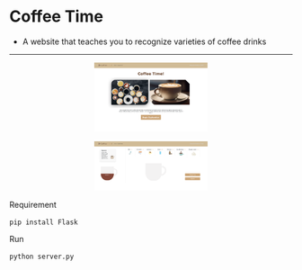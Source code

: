 # Coffee Time

* A website that teaches you to recognize varieties of coffee drinks

----

<p align="center">
<img src="https://github.com/yuwchen/UIdesign/blob/main/screenshot/homepage.png" alt="main"  width=40% height=40% />
</p>

<p align="center">
<img src="https://github.com/yuwchen/UIdesign/blob/main/screenshot/learn_page.png" alt="main"  width=40% height=40% />
</p>

Requirement
```
pip install Flask
```

Run
```
python server.py
```
